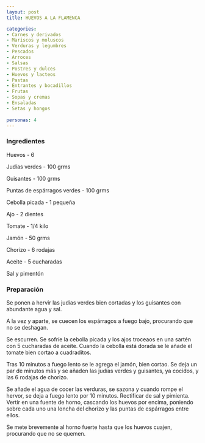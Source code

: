 ```yaml
---
layout: post
title: HUEVOS A LA FLAMENCA

categories:
- Carnes y derivados
- Mariscos y moluscos
- Verduras y legumbres
- Pescados
- Arroces
- Salsas
- Postres y dulces
- Huevos y lacteos
- Pastas
- Entrantes y bocadillos
- Frutas
- Sopas y cremas
- Ensaladas
- Setas y hongos
 
personas: 4 
---
```

<h3>Ingredientes</h3>
Huevos - 6

Judías verdes - 100 grms

Guisantes - 100 grms

Puntas de espárragos verdes - 100 grms

Cebolla picada - 1 pequeña

Ajo - 2 dientes

Tomate - 1/4 kilo

Jamón - 50 grms

Chorizo - 6 rodajas

Aceite - 5 cucharadas

Sal y pimentón

<h3>Preparación</h3>
Se ponen a hervir las judías verdes bien cortadas y los guisantes con abundante agua y sal.

A la vez y aparte, se cuecen los espárragos a fuego bajo, procurando que no se deshagan.

Se escurren. Se sofríe la cebolla picada y los ajos troceaos en una sartén con 5 cucharadas de aceite. Cuando la cebolla está dorada se le añade el tomate bien cortao a cuadraditos.

Tras 10 minutos a fuego lento se le agrega el jamón, bien cortao. Se deja un par de minutos más y se añaden las judías verdes y guisantes, ya cocidos, y las 6 rodajas de chorizo.

Se añade el agua de cocer las verduras, se sazona y cuando rompe el hervor, se deja a fuego lento por 10 minutos. Rectificar de sal y pimienta. Vertir en una fuente de horno, cascando los huevos por encima, poniendo sobre cada uno una loncha del chorizo y las puntas de espárragos entre ellos.

Se mete brevemente al horno fuerte hasta que los huevos cuajen, procurando que no se quemen.

